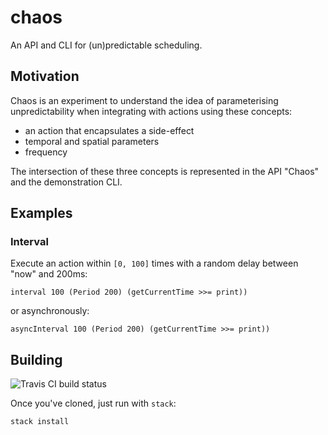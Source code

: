 # chaos

An API and CLI for (un)predictable scheduling.

## Motivation

Chaos is an experiment to understand the idea of parameterising unpredictability
when integrating with actions using these concepts:

 * an action that encapsulates a side-effect
 * temporal and spatial parameters
 * frequency

The intersection of these three concepts is represented in the API "Chaos"
and the demonstration CLI.

## Examples

### Interval 

Execute an action within `[0, 100]` times with a random delay between "now" and 200ms:

    interval 100 (Period 200) (getCurrentTime >>= print))

or asynchronously:

    asyncInterval 100 (Period 200) (getCurrentTime >>= print))

## Building

![Travis CI build status](https://travis-ci.org/atcol/chaos.svg?branch=master)

Once you've cloned, just run with `stack`:

```
stack install
```
